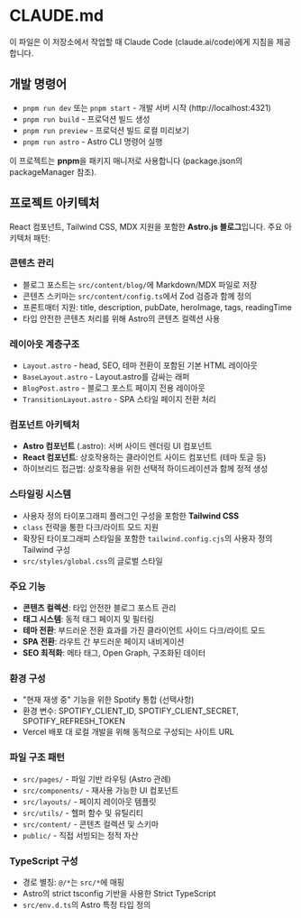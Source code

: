 # CLAUDE.md

이 파일은 이 저장소에서 작업할 때 Claude Code (claude.ai/code)에게 지침을 제공합니다.

## 개발 명령어

- `pnpm run dev` 또는 `pnpm start` - 개발 서버 시작 (http://localhost:4321)
- `pnpm run build` - 프로덕션 빌드 생성  
- `pnpm run preview` - 프로덕션 빌드 로컬 미리보기
- `pnpm run astro` - Astro CLI 명령어 실행

이 프로젝트는 **pnpm**을 패키지 매니저로 사용합니다 (package.json의 packageManager 참조).

## 프로젝트 아키텍처

React 컴포넌트, Tailwind CSS, MDX 지원을 포함한 **Astro.js 블로그**입니다. 주요 아키텍처 패턴:

### 콘텐츠 관리
- 블로그 포스트는 `src/content/blog/`에 Markdown/MDX 파일로 저장
- 콘텐츠 스키마는 `src/content/config.ts`에서 Zod 검증과 함께 정의
- 프론트매터 지원: title, description, pubDate, heroImage, tags, readingTime
- 타입 안전한 콘텐츠 처리를 위해 Astro의 콘텐츠 컬렉션 사용

### 레이아웃 계층구조
- `Layout.astro` - head, SEO, 테마 전환이 포함된 기본 HTML 레이아웃
- `BaseLayout.astro` - Layout.astro를 감싸는 래퍼 
- `BlogPost.astro` - 블로그 포스트 페이지 전용 레이아웃
- `TransitionLayout.astro` - SPA 스타일 페이지 전환 처리

### 컴포넌트 아키텍처
- **Astro 컴포넌트** (.astro): 서버 사이드 렌더링 UI 컴포넌트
- **React 컴포넌트**: 상호작용하는 클라이언트 사이드 컴포넌트 (테마 토글 등)
- 하이브리드 접근법: 상호작용을 위한 선택적 하이드레이션과 함께 정적 생성

### 스타일링 시스템
- 사용자 정의 타이포그래피 플러그인 구성을 포함한 **Tailwind CSS**
- `class` 전략을 통한 다크/라이트 모드 지원
- 확장된 타이포그래피 스타일을 포함한 `tailwind.config.cjs`의 사용자 정의 Tailwind 구성
- `src/styles/global.css`의 글로벌 스타일

### 주요 기능
- **콘텐츠 컬렉션**: 타입 안전한 블로그 포스트 관리
- **태그 시스템**: 동적 태그 페이지 및 필터링
- **테마 전환**: 부드러운 전환 효과를 가진 클라이언트 사이드 다크/라이트 모드
- **SPA 전환**: 라우트 간 부드러운 페이지 내비게이션
- **SEO 최적화**: 메타 태그, Open Graph, 구조화된 데이터

### 환경 구성
- "현재 재생 중" 기능을 위한 Spotify 통합 (선택사항)
- 환경 변수: SPOTIFY_CLIENT_ID, SPOTIFY_CLIENT_SECRET, SPOTIFY_REFRESH_TOKEN
- Vercel 배포 대 로컬 개발을 위해 동적으로 구성되는 사이트 URL

### 파일 구조 패턴
- `src/pages/` - 파일 기반 라우팅 (Astro 관례)
- `src/components/` - 재사용 가능한 UI 컴포넌트  
- `src/layouts/` - 페이지 레이아웃 템플릿
- `src/utils/` - 헬퍼 함수 및 유틸리티
- `src/content/` - 콘텐츠 컬렉션 및 스키마
- `public/` - 직접 서빙되는 정적 자산

### TypeScript 구성
- 경로 별칭: `@/*`는 `src/*`에 매핑
- Astro의 strict tsconfig 기반을 사용한 Strict TypeScript
- `src/env.d.ts`의 Astro 특정 타입 정의